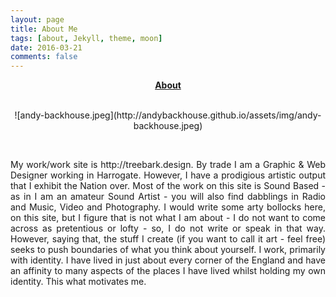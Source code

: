 ```yaml
---
layout: page
title: About Me
tags: [about, Jekyll, theme, moon]
date: 2016-03-21
comments: false
---
```

    
<center><a href="http://facebook.com/awbackhouse"><b>About</b></a></center>
</br>
<p style="text-align: center;">![andy-backhouse.jpeg](http://andybackhouse.github.io/assets/img/andy-backhouse.jpeg)</p>
</br>
<p style="text-align: justify;">My work/work site is http://treebark.design. By trade I am a Graphic &amp; Web Designer working in Harrogate. However, I have a prodigious artistic output that I exhibit the Nation over. Most of the work on this site is Sound Based - as in I am an amateur Sound Artist - you will also find dabblings in Radio and Music, Video and Photography. I would write some arty bollocks here, on this site, but I figure that is not what I am about - I do not want to come across as pretentious or lofty - so, I do not write or speak in that way. However, saying that, the stuff I create (if you want to call it art - feel free) seeks to push boundaries of what you think about yourself. I work, primarily with identity. I have lived in just about every corner of the England and have an affinity to many aspects of the places I have lived whilst holding my own identity. This what motivates me.</p>


